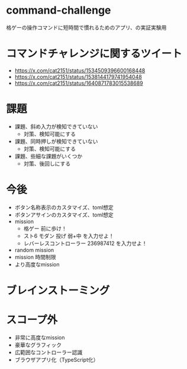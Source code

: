 # command-challenge
格ゲーの操作コマンドに短時間で慣れるためのアプリ、の実証実験用


# コマンドチャレンジに関するツイート
- https://x.com/cat2151/status/1534509396600168448
- https://x.com/cat2151/status/1538144179741954048
- https://x.com/cat2151/status/1640871783015538689


# 課題
- 課題、斜め入力が検知できていない
    - 対策、検知可能にする
- 課題、同時押しが検知できていない
    - 対策、検知可能にする
- 課題、些細な課題がいくつか
    - 対策、後回しにする

# 今後
- ボタン名称表示のカスタマイズ、toml想定
- ボタンアサインのカスタマイズ、toml想定
- mission
    - 格ゲー 前に歩け！
    - スト6 モダン 投げ 弱+中 を入力せよ！
    - レバーレスコントローラー 236987412 を入力せよ！
- random mission
- mission 時間制限
- より高度なmission

# ブレインストーミング


# スコープ外
- 非常に高度なmission
- 豪華なグラフィック
- 広範囲なコントローラー認識
- ブラウザアプリ化（TypeScript化）
